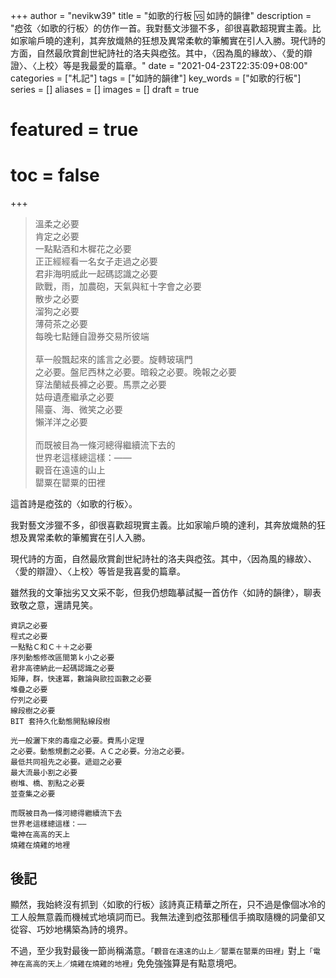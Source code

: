 +++
author = "nevikw39"
title = "如歌的行板 🆚 如詩的韻律"
description = "瘂弦〈如歌的行板〉的仿作一首。我對藝文涉獵不多，卻很喜歡超現實主義。比如家喻戶曉的達利，其奔放熾熱的狂想及異常柔軟的筆觸實在引人入勝。現代詩的方面，自然最欣賞創世紀詩社的洛夫與瘂弦。其中，〈因為風的緣故〉、〈愛的辯證〉、〈上校〉等是我最愛的篇章。"
date = "2021-04-23T22:35:09+08:00"
categories = ["札記"]
tags = ["如詩的韻律"]
key_words = ["如歌的行板"]
series = []
aliases = []
images = []
draft = true
# featured = true
# toc = false
+++

> 溫柔之必要<br>
> 肯定之必要<br>
> 一點點酒和木樨花之必要<br>
> 正正經經看一名女子走過之必要<br>
> 君非海明威此一起碼認識之必要<br>
> 歐戰，雨，加農砲，天氣與紅十字會之必要<br>
> 散步之必要<br>
> 溜狗之必要<br>
> 薄荷茶之必要<br>
> 每晚七點鍾自證券交易所彼端<br><br>
> 草一般飄起來的謠言之必要。旋轉玻璃門<br>
> 之必要。盤尼西林之必要。暗殺之必要。晚報之必要<br>
> 穿法蘭絨長褲之必要。馬票之必要<br>
> 姑母遺產繼承之必要<br>
> 陽臺、海、微笑之必要<br>
> 懶洋洋之必要<br><br>
> 而既被目為一條河總得繼續流下去的<br>
> 世界老這樣總這樣：——<br>
> 觀音在遠遠的山上<br>
> 罌粟在罌粟的田裡

這首詩是瘂弦的〈如歌的行板〉。

我對藝文涉獵不多，卻很喜歡超現實主義。比如家喻戶曉的達利，其奔放熾熱的狂想及異常柔軟的筆觸實在引人入勝。

現代詩的方面，自然最欣賞創世紀詩社的洛夫與瘂弦。其中，〈因為風的緣故〉、〈愛的辯證〉、〈上校〉等皆是我喜愛的篇章。

雖然我的文筆拙劣又文采不彰，但我仍想臨摹試擬一首仿作〈如詩的韻律〉，聊表致敬之意，還請見笑。

``` text
資訊之必要
程式之必要
一點點Ｃ和Ｃ＋＋之必要
序列動態修改區間第ｋ小之必要
君非高德納此一起碼認識之必要
矩陣，群，快速冪，數論與歐拉函數之必要
堆疊之必要
佇列之必要
線段樹之必要
BIT 套持久化動態開點線段樹

光一般灑下來的毒瘤之必要。費馬小定理
之必要。動態規劃之必要。ＡＣ之必要。分治之必要。
最低共同祖先之必要。遞迴之必要
最大流最小割之必要
樹堆、橋、割點之必要
並查集之必要
    
而既被目為一條河總得繼續流下去
世界老這樣總這樣：——
電神在高高的天上
燒雞在燒雞的地裡
```

## 後記

顯然，我始終沒有抓到〈如歌的行板〉該詩真正精華之所在，只不過是像個冰冷的工人般無意義而機械式地填詞而已。我無法達到瘂弦那種信手摘取隨機的詞彙卻又從容、巧妙地構築為詩的境界。

不過，至少我對最後一節尚稱滿意。`「觀音在遠遠的山上／罌粟在罌粟的田裡」`對上`「電神在高高的天上／燒雞在燒雞的地裡」`免免強強算是有點意境吧。
